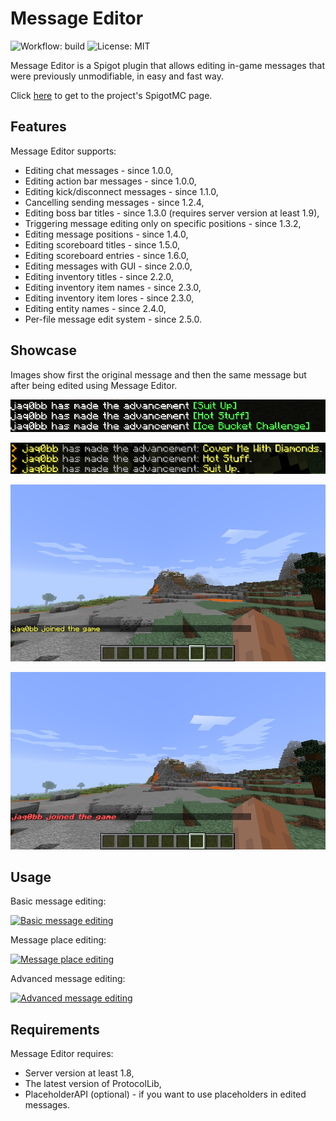 # Message Editor

![Workflow: build](https://github.com/jaqobb/message-editor/workflows/build/badge.svg) ![License: MIT](https://img.shields.io/badge/License-MIT-blue.svg)

Message Editor is a Spigot plugin that allows editing in-game messages that were previously unmodifiable, in easy and fast way.

Click [here](https://www.spigotmc.org/resources/message-editor.82154/) to get to the project's SpigotMC page.

## Features

Message Editor supports:

* Editing chat messages - since 1.0.0,
* Editing action bar messages - since 1.0.0,
* Editing kick/disconnect messages - since 1.1.0,
* Cancelling sending messages - since 1.2.4,
* Editing boss bar titles - since 1.3.0 (requires server version at least 1.9),
* Triggering message editing only on specific positions - since 1.3.2,
* Editing message positions - since 1.4.0,
* Editing scoreboard titles - since 1.5.0,
* Editing scoreboard entries - since 1.6.0,
* Editing messages with GUI - since 2.0.0,
* Editing inventory titles - since 2.2.0,
* Editing inventory item names - since 2.3.0,
* Editing inventory item lores - since 2.3.0,
* Editing entity names - since 2.4.0,
* Per-file message edit system - since 2.5.0.

## Showcase

Images show first the original message and then the same message but after being edited using Message Editor.

![Showcase](images/showcase_before_2.png)

![Showcase](images/showcase_after_2.png)

![Showcase](images/showcase_before.png)

![Showcase](images/showcase_after.png)

## Usage

Basic message editing:

[![Basic message editing](https://img.youtube.com/vi/93P9hZKKAB8/0.jpg)](https://www.youtube.com/watch?v=93P9hZKKAB8)

Message place editing:

[![Message place editing](https://img.youtube.com/vi/QE5TPSFGy5k/0.jpg)](https://www.youtube.com/watch?v=QE5TPSFGy5k)

Advanced message editing:

[![Advanced message editing](https://img.youtube.com/vi/tUDvZOxwlok/0.jpg)](https://www.youtube.com/watch?v=tUDvZOxwlok)

## Requirements

Message Editor requires:

* Server version at least 1.8,
* The latest version of ProtocolLib,
* PlaceholderAPI (optional) - if you want to use placeholders in edited messages.
